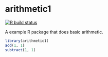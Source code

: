arithmetic1
===========

<!-- badges: start -->
[![R build status](https://github.com/robertdj/arithmetic1/workflows/R-CMD-check/badge.svg)](https://github.com/robertdj/arithmetic1/actions)
<!-- badges: end -->

A example R package that does basic arithmetic.

``` r
library(arithmetic1)
add(1, 1)
subtract(1, 1)
```

